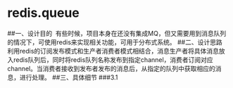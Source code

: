 # redis.queue
##一、设计目的 
  有些时候，项目本身在还没有集成MQ，但又需要用到消息队列的情况下，可使用redis来实现相关功能，可用于分布式系统。
##二、设计思路
  利用redis的订阅发布模式和生产者消费者模式相结合，消息生产者将具体消息放入redis队列后，同时将redis队列名称发布到指定channel，消费者订阅对应channel。当消费者接收到发布者发布的消息后，从指定的队列中获取相应的消息，进行处理。
##三、具体细节
###3.1
